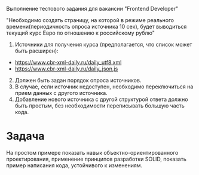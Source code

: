  Выполнение тестового задания для вакансии "Frontend Developer"

"Необходимо создать страницу, на которой в режиме реального времени(периодичность опроса источника 10 сек), будет выводиться текущий курс Евро по отношению к российскому рублю"
 
1. Источники для получения курса  (предполагается, что список может быть расширен):
 * https://www.cbr-xml-daily.ru/daily_utf8.xml
 * https://www.cbr-xml-daily.ru/daily_json.js  
2. Должен быть задан порядок опроса источников.
3. В случае, если источник недоступен, необходимо переключиться на прием данных с другого источника.
4. Добавление нового источника с другой структурой ответа должно быть простым, без необходимости переписывать большую часть кода.

# Задача

На простом примере показать навык объектно-ориентированного проектирования, применение принципов разработки SOLID, показать пример написания кода, устойчивого к изменениям.

